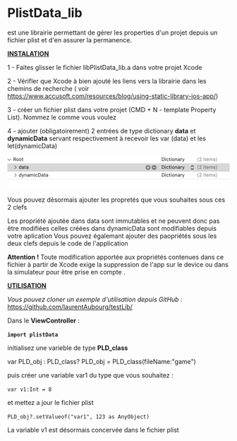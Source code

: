 # PlistData_lib

est une librairie permettant de gérer les properties d'un projet depuis un fichier plist et d'en assurer la permanence. 

<u>**INSTALATION**</u> 

1 - Faites glisser le fichier libPlistData_lib.a dans votre projet Xcode  

2 - Vérifler que Xcode à bien ajouté les liens vers la  librairie  dans les chemins de recherche ( voir https://www.accusoft.com/resources/blog/using-static-library-ios-app/)

3 - créer un fichier plist dans votre projet (CMD + N - template Property List). Nommez le comme vous voulez

4 -  ajouter (obligatoirement) 2 entrées de type dictionary **data** et **dynamicData** servant respectivement à recevoir les var (data) et les let(dynamicData)

![](plist_init.png)

Vous pouvez désormais ajouter les propretés que vous souhaites sous ces 2 clefs

Les propriété ajoutée dans data sont immutables et ne peuvent donc pas être modifiées celles créées dans dynamicData sont modifiables depuis votre aplication
Vous pouvez égalemant ajouter des paopriétés sous les deux clefs depuis le code de l'application

**Attention !**
Toute modification apportée aux propriétés contenues dans ce fichier à partir de Xcode exige la suppression de l'app sur le device ou dans la simulateur pour être prise en compte .

**<u>UTILISATION</u>**

*Vous pouvez cloner un exemple d'utilisation depuis GitHub :*
https://github.com/laurentAubourg/testLib/

Dans le **ViewController** : 

**`import plistData`**

initialisez une varieble de type **PLD_class**

var  PLD_obj : PLD_class?
PLD_obj = PLD_class(fileName:"game")

puis créer une variable  var1 du type que vous souhaitez :

`var v1:Int = 8`

et mettez a jour le fichier plist

`PLD_obj?.setValueof("var1", 123 as AnyObject)`

 La variable v1 est désormais concervée dans le fichier plist

